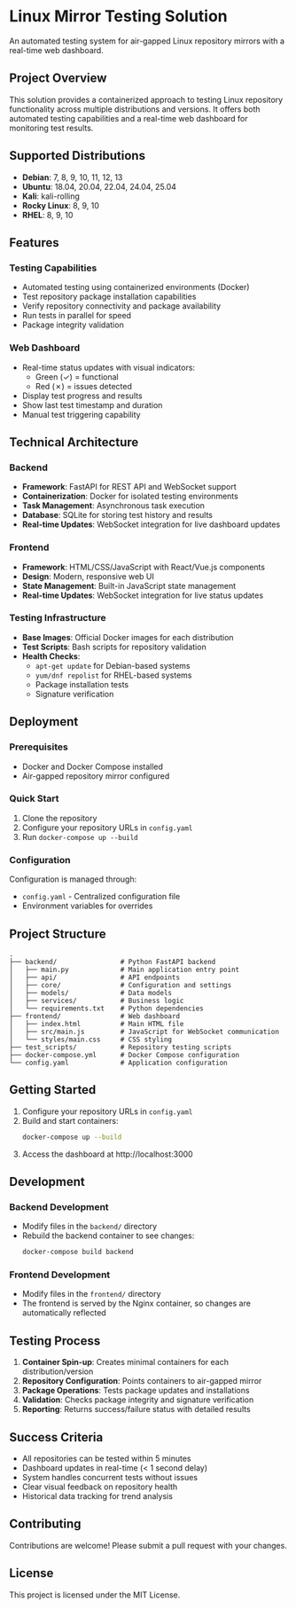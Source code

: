 # Linux Mirror Testing Solution

An automated testing system for air-gapped Linux repository mirrors with a real-time web dashboard.

## Project Overview

This solution provides a containerized approach to testing Linux repository functionality across multiple distributions and versions. It offers both automated testing capabilities and a real-time web dashboard for monitoring test results.

## Supported Distributions

- **Debian**: 7, 8, 9, 10, 11, 12, 13
- **Ubuntu**: 18.04, 20.04, 22.04, 24.04, 25.04
- **Kali**: kali-rolling
- **Rocky Linux**: 8, 9, 10
- **RHEL**: 8, 9, 10

## Features

### Testing Capabilities
- Automated testing using containerized environments (Docker)
- Test repository package installation capabilities
- Verify repository connectivity and package availability
- Run tests in parallel for speed
- Package integrity validation

### Web Dashboard
- Real-time status updates with visual indicators:
  - Green (✓) = functional
  - Red (✗) = issues detected
- Display test progress and results
- Show last test timestamp and duration
- Manual test triggering capability

## Technical Architecture

### Backend
- **Framework**: FastAPI for REST API and WebSocket support
- **Containerization**: Docker for isolated testing environments
- **Task Management**: Asynchronous task execution
- **Database**: SQLite for storing test history and results
- **Real-time Updates**: WebSocket integration for live dashboard updates

### Frontend
- **Framework**: HTML/CSS/JavaScript with React/Vue.js components
- **Design**: Modern, responsive web UI
- **State Management**: Built-in JavaScript state management
- **Real-time Updates**: WebSocket integration for live status updates

### Testing Infrastructure
- **Base Images**: Official Docker images for each distribution
- **Test Scripts**: Bash scripts for repository validation
- **Health Checks**: 
  - `apt-get update` for Debian-based systems
  - `yum/dnf repolist` for RHEL-based systems
  - Package installation tests
  - Signature verification

## Deployment

### Prerequisites
- Docker and Docker Compose installed
- Air-gapped repository mirror configured

### Quick Start
1. Clone the repository
2. Configure your repository URLs in `config.yaml`
3. Run `docker-compose up --build`

### Configuration
Configuration is managed through:
- `config.yaml` - Centralized configuration file
- Environment variables for overrides

## Project Structure

```
.
├── backend/                # Python FastAPI backend
│   ├── main.py             # Main application entry point
│   ├── api/                # API endpoints
│   ├── core/               # Configuration and settings
│   ├── models/             # Data models
│   ├── services/           # Business logic
│   └── requirements.txt    # Python dependencies
├── frontend/               # Web dashboard
│   ├── index.html          # Main HTML file
│   ├── src/main.js         # JavaScript for WebSocket communication
│   └── styles/main.css     # CSS styling
├── test_scripts/           # Repository testing scripts
├── docker-compose.yml      # Docker Compose configuration
└── config.yaml             # Application configuration
```

## Getting Started

1. Configure your repository URLs in `config.yaml`
2. Build and start containers:
   ```bash
   docker-compose up --build
   ```
3. Access the dashboard at http://localhost:3000

## Development

### Backend Development
- Modify files in the `backend/` directory
- Rebuild the backend container to see changes:
  ```bash
  docker-compose build backend
  ```

### Frontend Development
- Modify files in the `frontend/` directory
- The frontend is served by the Nginx container, so changes are automatically reflected

## Testing Process

1. **Container Spin-up**: Creates minimal containers for each distribution/version
2. **Repository Configuration**: Points containers to air-gapped mirror
3. **Package Operations**: Tests package updates and installations
4. **Validation**: Checks package integrity and signature verification
5. **Reporting**: Returns success/failure status with detailed results

## Success Criteria

- All repositories can be tested within 5 minutes
- Dashboard updates in real-time (< 1 second delay)
- System handles concurrent tests without issues
- Clear visual feedback on repository health
- Historical data tracking for trend analysis

## Contributing

Contributions are welcome! Please submit a pull request with your changes.

## License

This project is licensed under the MIT License.
